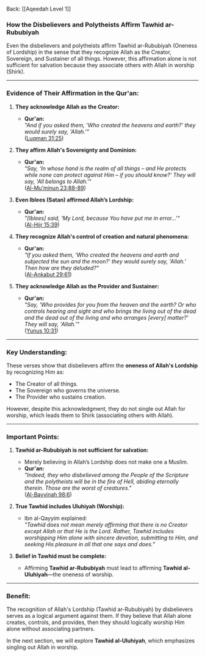 Back: [[Aqeedah Level 1]]

### **How the Disbelievers and Polytheists Affirm Tawhid ar-Rububiyah**  

Even the disbelievers and polytheists affirm Tawhid ar-Rububiyah (Oneness of Lordship) in the sense that they recognize Allah as the Creator, Sovereign, and Sustainer of all things. However, this affirmation alone is not sufficient for salvation because they associate others with Allah in worship (Shirk).

---

### **Evidence of Their Affirmation in the Qur'an:**  

1. **They acknowledge Allah as the Creator:**  
   - **Qur'an:**  
     *"And if you asked them, 'Who created the heavens and earth?' they would surely say, 'Allah.'"*  
     ([Luqman 31:25](https://quran.com/31/25))  

2. **They affirm Allah's Sovereignty and Dominion:**  
   - **Qur'an:**  
     *"Say, 'In whose hand is the realm of all things – and He protects while none can protect against Him – if you should know?' They will say, 'All belongs to Allah.'"*  
     ([Al-Mu’minun 23:88-89](https://quran.com/23/88-89))  

3. **Even Iblees (Satan) affirmed Allah’s Lordship:**  
   - **Qur'an:**  
     *"[Iblees] said, 'My Lord, because You have put me in error…'"*  
     ([Al-Hijr 15:39](https://quran.com/15/39))  

4. **They recognize Allah's control of creation and natural phenomena:**  
   - **Qur'an:**  
     *"If you asked them, 'Who created the heavens and earth and subjected the sun and the moon?' they would surely say, 'Allah.' Then how are they deluded?"*  
     ([Al-Ankabut 29:61](https://quran.com/29/61))  

5. **They acknowledge Allah as the Provider and Sustainer:**  
   - **Qur'an:**  
     *"Say, 'Who provides for you from the heaven and the earth? Or who controls hearing and sight and who brings the living out of the dead and the dead out of the living and who arranges [every] matter?' They will say, 'Allah.'"*  
     ([Yunus 10:31](https://quran.com/10/31))  

---

### **Key Understanding:**  
These verses show that disbelievers affirm the **oneness of Allah's Lordship** by recognizing Him as:  
- The Creator of all things.  
- The Sovereign who governs the universe.  
- The Provider who sustains creation.  

However, despite this acknowledgment, they do not single out Allah for worship, which leads them to Shirk (associating others with Allah). 

---

### **Important Points:**  

1. **Tawhid ar-Rububiyah is not sufficient for salvation:**  
   - Merely believing in Allah’s Lordship does not make one a Muslim.  
   - **Qur'an:**  
     *"Indeed, they who disbelieved among the People of the Scripture and the polytheists will be in the fire of Hell, abiding eternally therein. Those are the worst of creatures."*  
     ([Al-Bayyinah 98:6](https://quran.com/98/6))  

2. **True Tawhid includes Uluhiyah (Worship):**  
   - Ibn al-Qayyim explained:  
     *"Tawhid does not mean merely affirming that there is no Creator except Allah or that He is the Lord. Rather, Tawhid includes worshipping Him alone with sincere devotion, submitting to Him, and seeking His pleasure in all that one says and does."*

3. **Belief in Tawhid must be complete:**  
   - Affirming **Tawhid ar-Rububiyah** must lead to affirming **Tawhid al-Uluhiyah**—the oneness of worship.  

---

### **Benefit:**  
The recognition of Allah's Lordship (Tawhid ar-Rububiyah) by disbelievers serves as a logical argument against them. If they believe that Allah alone creates, controls, and provides, then they should logically worship Him alone without associating partners.

In the next section, we will explore **Tawhid al-Uluhiyah**, which emphasizes singling out Allah in worship.